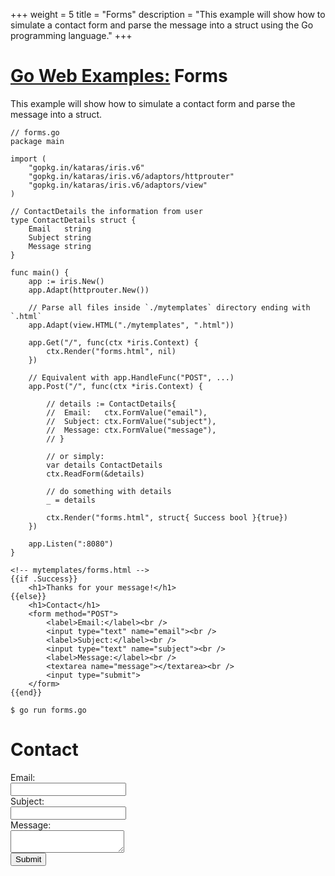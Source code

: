 +++
weight = 5
title = "Forms"
description = "This example will show how to simulate a contact form and parse the message into a struct using the Go programming language."
+++

# [Go Web Examples:](/) Forms

This example will show how to simulate a contact form and parse the message into a struct.

```
// forms.go
package main

import (
	"gopkg.in/kataras/iris.v6"
	"gopkg.in/kataras/iris.v6/adaptors/httprouter"
	"gopkg.in/kataras/iris.v6/adaptors/view"
)

// ContactDetails the information from user
type ContactDetails struct {
	Email   string
	Subject string
	Message string
}

func main() {
	app := iris.New()
	app.Adapt(httprouter.New())

	// Parse all files inside `./mytemplates` directory ending with `.html`
	app.Adapt(view.HTML("./mytemplates", ".html"))

	app.Get("/", func(ctx *iris.Context) {
		ctx.Render("forms.html", nil)
	})

	// Equivalent with app.HandleFunc("POST", ...)
	app.Post("/", func(ctx *iris.Context) {

		// details := ContactDetails{
		// 	Email:   ctx.FormValue("email"),
		// 	Subject: ctx.FormValue("subject"),
		// 	Message: ctx.FormValue("message"),
		// }

		// or simply:
		var details ContactDetails
		ctx.ReadForm(&details)
		
		// do something with details
		_ = details

		ctx.Render("forms.html", struct{ Success bool }{true})
	})

	app.Listen(":8080")
}

```
```
<!-- mytemplates/forms.html -->
{{if .Success}}
	<h1>Thanks for your message!</h1>
{{else}}
	<h1>Contact</h1>
	<form method="POST">
		<label>Email:</label><br />
		<input type="text" name="email"><br />
		<label>Subject:</label><br />
		<input type="text" name="subject"><br />
		<label>Message:</label><br />
		<textarea name="message"></textarea><br />
		<input type="submit">
	</form>
{{end}}
```
```
$ go run forms.go
```
<div class="demo">
	<h1>Contact</h1>
	<form method="POST">
		<label>Email:</label><br />
		<input type="text" name="email"><br />
		<label>Subject:</label><br />
		<input type="text" name="subject"><br />
		<label>Message:</label><br />
		<textarea name="message"></textarea><br />
		<input type="submit">
	</form>
</div>

